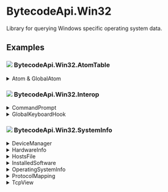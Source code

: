 # BytecodeApi.Win32

Library for querying Windows specific operating system data.

## Examples

### ![](http://bytecode77.com/public/vs/namespace.png) BytecodeApi.Win32.AtomTable

<details>
<summary>Atom & GlobalAtom</summary>

`Atom` and `GlobalAtom` both have equivalent methods and properties, operating on either atoms or global atoms.

Find atom by name:

```
Atom atom = Atom.Find("MyAtom");
ushort value = atom.Value;
```

Add new atom:
```
Atom newAtom = Atom.Add("MyNewAtom");
```

Find atom by value:
```
Atom foundAtombyValue = new(123);
```
</details>

### ![](http://bytecode77.com/public/vs/namespace.png) BytecodeApi.Win32.Interop

<details>
<summary>CommandPrompt</summary>

The `CommandPrompt` wraps up a **cmd.exe** process to write to and read from.

```
CommandPrompt cmd = new();

cmd.Start();
cmd.WriteLine("dir");

cmd.MessageReceived += Prompt_MessageReceived;

static void Prompt_MessageReceived(object? sender, CommandPromptEventArgs e)
{
	Console.WriteLine(e.Message);
}
```
</details>

<details>
<summary>GlobalKeyboardHook</summary>

The `GlobalKeyboardHook` class listens for keystrokes and raises an event, each time the user pressed a key:

```
GlobalKeyboardHook hook = new();
hook.KeyPressed += Hook_KeyPressed;

static void Hook_KeyPressed(object sender, KeyboardHookEventArgs e)
{
	// Retrieve properties about the key press event:
	Keys key = e.KeyCode;
	int scanCode = e.ScanCode;
	char keyChar = e.KeyChar;

	// Abort key press:
	e.Handled = true;
}
```
</details>

### ![](http://bytecode77.com/public/vs/namespace.png) BytecodeApi.Win32.SystemInfo

<details>
<summary>DeviceManager</summary>

The `DeviceManager` retrieves information about installed devices. The returned data structure closely resembles what you can see in the Windows Device Manager.

```
DeviceManager devices = DeviceManager.Create();

// Iterate all device types:
foreach (DeviceTypeInfo deviceType in devices.DeviceTypes)
{
	string? className = deviceType.ClassName;

	// Iterate all devices of that device type:
	foreach (DeviceInfo device in deviceType.Devices)
	{
		// Name, description and attributes of the device:
		string? deviceName = device.Name;
		string? deviceDescription = device.Description;
		ReadOnlyDictionary<string, object> deviceAttributes = device.Attributes;
	}
}
```
</details>

<details>
<summary>HardwareInfo</summary>

`HardwareInfo` retrieves information about system hardware:

```
HardwareInfo.ProcessorNames;
HardwareInfo.VideoControllerNames;
HardwareInfo.Memory;
```
</details>

<details>
<summary>HostsFile</summary>

An `HostsFile` instance provides a snapshot of the current hosts file:

```
HostsFile hosts = HostsFile.Load();

foreach(HostsFileEntry entry in hosts.Entries)
{
	string hostName = entry.HostName;
	string ipAddress = entry.IPAddress;
}
```
</details>

<details>
<summary>InstalledSoftware</summary>

An `InstalledSoftware` instance provides a snapshot of currently installed programs:

```
InstalledSoftware software = InstalledSoftware.Load();

foreach (InstalledSoftwareInfo program in software.Software)
{
	string? name = program.Name;
	string? publisher = program.Publisher;
	string? version = program.Version;
	// ...
}
```
</details>

<details>
<summary>OperatingSystemInfo</summary>

`OperatingSystemInfo` retrieves information about the operating system:

```
OperatingSystemInfo.Name;
OperatingSystemInfo.InstallDate;
OperatingSystemInfo.InstalledAntiVirusSoftware;
OperatingSystemInfo.DefaultBrowser;
OperatingSystemInfo.FrameworkVersions;
```
</details>

<details>
<summary>ProtocolMapping</summary>

A `ProtocolMapping` instance provides a snapshot of currently configured protocols.

This class is used by the `TcpView` class to resolve port names (e.g. 443 -> "https").

```
ProtocolMapping protocols = ProtocolMapping.Load();

foreach (ProtocolMappingEntry entry in protocols.Entries)
{
	TransportProtocol protocol = entry.Protocol;
	int port = entry.Port;
	string name = entry.Name;

	// e.g.: Udp, 443, "https"
}
```
</details>

<details>
<summary>TcpView</summary>

A `TcpView` instance provides a snapshot of the TCPView table. It contains information about all current TCP and UDP connections.

In addition, port names are resolved by using the `ProtocolMapping` class.

```
TcpView tcp = TcpView.Load();

foreach(TcpViewEntry entry in tcp.Entries)
{
	// ...
}
```
</details>